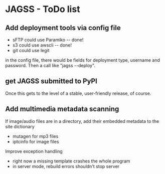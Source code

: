 # JAGSS - ToDo list

## Add deployment tools via config file

- sFTP could use Paramiko -- done!
- s3 could use awscli -- done!
- git could use legit

in the config file, there would be fields for deployment type, username and password. Then a call like "jagss --deploy".

## get JAGSS submitted to PyPI

Once this gets to the level of a stable, user-friendly release, of course.

## Add multimedia metadata scanning

If image/audio files are in a directory, add their embedded metadata to the site dictionary

- mutagen for mp3 files
- iptcinfo for image files

Improve exception handling

- right now a missing template crashes the whole program
- in server mode, rebuild errors shouldn't stop server
